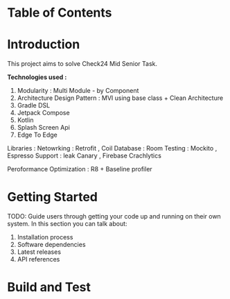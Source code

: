 # **Table of Contents**

# Introduction 
This project aims to solve Check24 Mid Senior Task. 

**Technologies used :**
1. Modularity : Multi Module - by Component
2. Architecture Design Pattern : MVI using base class + Clean Architecture
3. Gradle DSL
4. Jetpack Compose
5. Kotlin
6. Splash Screen Api
7. Edge To Edge
  
  Libraries :
    Netowrking  : Retrofit , Coil
    Database    : Room
    Testing     : Mockito , Espresso
    Support     : leak Canary , Firebase Crachlytics

  Peroformance Optimization : R8 + Baseline profiler
  

# Getting Started
TODO: Guide users through getting your code up and running on their own system. In this section you can talk about:
1.	Installation process
2.	Software dependencies
3.	Latest releases
4.	API references

# Build and Test

